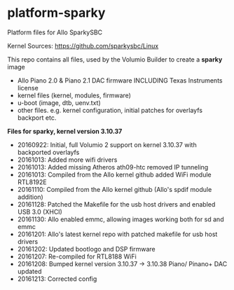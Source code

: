 # platform-sparky
Platform files for Allo SparkySBC

Kernel Sources: https://github.com/sparkysbc/Linux

This repo contains all files, used by the Volumio Builder to create a **sparky** image

- Allo Piano 2.0 & Piano 2.1 DAC firmware INCLUDING Texas Instruments license
- kernel files (kernel, modules, firmware)
- u-boot (image, dtb, uenv.txt)
- other files. e.g. kernel configuration, initial patches for overlayfs backport etc.


**Files for sparky, kernel version 3.10.37**
- 20160922: Initial, full Volumio 2 support on kernel 3.10.37 with backported overlayfs
- 20161013: Added more wifi drivers
- 20161013: Added missing Atheros ath09-htc
            removed IP tunneling
- 20161013: Compiled from the Allo kernel github
            added WiFi module RTL8192E
- 20161110: Compiled from the Allo kernel github
	    (Allo's spdif module addition)
- 20161128: Patched the Makefile for the usb host drivers and enabled USB 3.0 (XHCI)
- 20161130: Allo enabled emmc, allowing images working both for sd and emmc	    
- 20161201: Allo's latest kernel repo with patched makefile for usb host drivers
- 20161202: Updated bootlogo and DSP firmware
- 20161207: Re-compiled for RTL8188 WiFi
- 20161208: Bumped kernel version 3.10.37 -> 3.10.38
	    Piano/ Pinano+ DAC updated 
- 20161213: Corrected config


